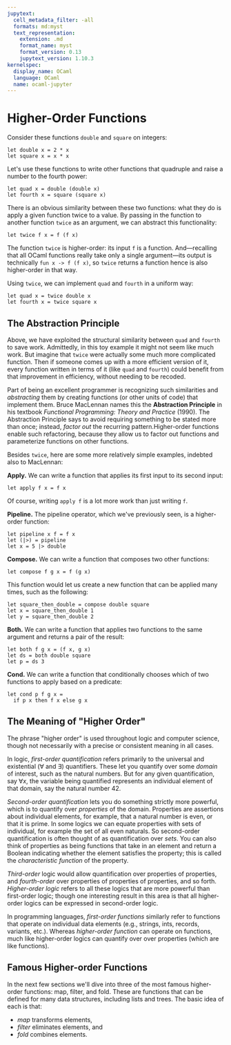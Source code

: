 ```yaml
---
jupytext:
  cell_metadata_filter: -all
  formats: md:myst
  text_representation:
    extension: .md
    format_name: myst
    format_version: 0.13
    jupytext_version: 1.10.3
kernelspec:
  display_name: OCaml
  language: OCaml
  name: ocaml-jupyter
---
```


# Higher-Order Functions

Consider these functions `double` and `square` on integers:

```{code-cell} ocaml
let double x = 2 * x
let square x = x * x
```

Let's use these functions to write other functions that quadruple and raise a
number to the fourth power:

```{code-cell} ocaml
let quad x = double (double x)
let fourth x = square (square x)
```

There is an obvious similarity between these two functions: what they do is
apply a given function twice to a value. By passing in the function to another
function `twice` as an argument, we can abstract this functionality:

```{code-cell} ocaml
let twice f x = f (f x)
```

The function `twice` is higher-order: its input `f` is a function.
And&mdash;recalling that all OCaml functions really take only a single
argument&mdash;its output is technically `fun x -> f (f x)`, so `twice` returns
a function hence is also higher-order in that way.

Using `twice`, we can implement `quad` and `fourth` in a uniform way:

```{code-cell} ocaml
let quad x = twice double x
let fourth x = twice square x
```

## The Abstraction Principle

Above, we have exploited the structural similarity between `quad` and `fourth`
to save work. Admittedly, in this toy example it might not seem like much work.
But imagine that `twice` were actually some much more complicated function. Then
if someone comes up with a more efficient version of it, every function written
in terms of it (like `quad` and `fourth`) could benefit from that improvement in
efficiency, without needing to be recoded.

Part of being an excellent programmer is recognizing such similarities and
*abstracting* them by creating functions (or other units of code) that implement
them. Bruce MacLennan names this the **Abstraction Principle** in his textbook
*Functional Programming: Theory and Practice* (1990). The Abstraction Principle
says to avoid requiring something to be stated more than once; instead, *factor
out* the recurring pattern.Higher-order functions enable such refactoring,
because they allow us to factor out functions and parameterize functions on
other functions.

Besides `twice`, here are some more relatively simple examples, indebted also to
MacLennan:

**Apply.** We can write a function that applies its first input to its second
input:
```{code-cell} ocaml
let apply f x = f x
```
Of course, writing `apply f` is a lot more work than just writing `f`.

**Pipeline.** The pipeline operator, which we've previously seen, is a
higher-order function:
```{code-cell} ocaml
let pipeline x f = f x
let (|>) = pipeline
let x = 5 |> double
```

**Compose.** We can write a function that composes two other functions:
```{code-cell} ocaml
let compose f g x = f (g x)
```
This function would let us create a new function that can be applied
many times, such as the following:
```{code-cell} ocaml
let square_then_double = compose double square
let x = square_then_double 1
let y = square_then_double 2
```

**Both.** We can write a function that applies two functions to the same
argument and returns a pair of the result:
```{code-cell} ocaml
let both f g x = (f x, g x)
let ds = both double square
let p = ds 3
```

**Cond.** We can write a function that conditionally chooses which of two
functions to apply based on a predicate:
```{code-cell} ocaml
let cond p f g x =
  if p x then f x else g x
```

## The Meaning of "Higher Order"

The phrase "higher order" is used throughout logic and computer science, though
not necessarily with a precise or consistent meaning in all cases.

In logic, *first-order quantification* refers primarily to the universal and
existential ($\forall$ and $\exists$) quantifiers. These let you quantify over
some *domain* of interest, such as the natural numbers. But for any given
quantification, say $\forall x$, the variable being quantified represents an
individual element of that domain, say the natural number 42.

*Second-order quantification* lets you do something strictly more powerful,
which is to quantify over *properties* of the domain. Properties are assertions
about individual elements, for example, that a natural number is even, or that
it is prime. In some logics we can equate properties with sets of individual,
for example the set of all even naturals. So second-order quantification is
often thought of as quantification over *sets*. You can also think of properties
as being functions that take in an element and return a Boolean indicating
whether the element satisfies the property; this is called the *characteristic
function* of the property.

*Third-order* logic would allow quantification over properties of properties,
and *fourth-order* over properties of properties of properties, and so forth.
*Higher-order logic* refers to all these logics that are more powerful than
first-order logic; though one interesting result in this area is that all
higher-order logics can be expressed in second-order logic.

In programming languages, *first-order functions* similarly refer to functions
that operate on individual data elements (e.g., strings, ints, records,
variants, etc.). Whereas *higher-order function* can operate on functions, much
like higher-order logics can quantify over over properties (which are like
functions).

## Famous Higher-order Functions

In the next few sections we'll dive into three of the most famous higher-order
functions: map, filter, and fold. These are functions that can be defined for
many data structures, including lists and trees. The basic idea of each is that:

* *map* transforms elements,
* *filter* eliminates elements, and
* *fold* combines elements.